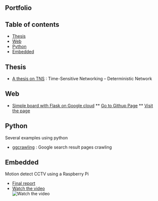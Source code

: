 ## Portfolio

## Table of contents
* [Thesis](#Thesis)
* [Web](#Web)
* [Python](#Python)
* [Embedded](#Embedded)

## Thesis
* [A thesis on TNS](https://kbckbc.github.io/tns/) : Time-Sensitive Networking – Deterministic Network


## Web
* [Simple board with Flask on Google cloud](https://github.com/kbckbc/chanboard)
** [Go to Githup Page](https://github.com/kbckbc/chanboard)
** [Visit the page](http://34.125.24.66/login)

## Python
Several examples using python
* [ggcrawling](https://github.com/kbckbc/ggcrawling) : Google search result pages crawling


## Embedded
Motion detect CCTV using a Raspberry Pi
* [Final report](https://github.com/kbckbc/portfolio/blob/main/motiontv/final_report_bcgwak.pdf)
* [Watch the video](https://youtu.be/7APqgYY63zI)\
![Watch the video](https://i.ytimg.com/vi/7APqgYY63zI/hqdefault.jpg)


